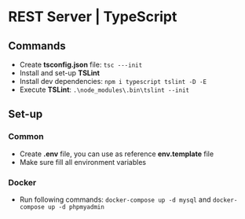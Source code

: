 # REST Server | TypeScript
## Commands
- Create **tsconfig.json** file: ```tsc ---init```
- Install and set-up **TSLint**
 - Install dev dependencies: ```npm i typescript tslint -D -E```
 - Execute __TSLint__: ```.\node_modules\.bin\tslint --init```

 ## Set-up
 ### Common
 - Create **.env** file, you can use as reference **env.template** file
 - Make sure fill all environment variables
 
 ### Docker 
 - Run following commands: ```docker-compose up -d mysql``` and ```docker-compose up -d phpmyadmin```